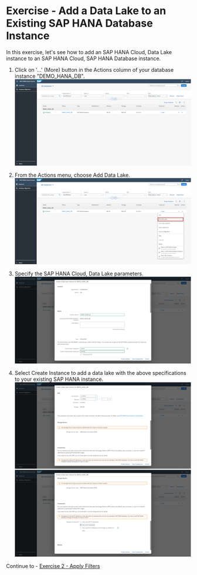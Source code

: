  # Exercise - Add a Data Lake to an Existing SAP HANA Database Instance
In this exercise, let's see how to add an SAP HANA Cloud, Data Lake instance to an SAP HANA Cloud, SAP HANA Database instance.

1. Click on '...' (More) button in the Actions column of your database instance "DEMO_HANA_DB".
    <kbd>
    ![](./images/1.png)
    </kbd>
    
2. From the Actions menu, choose Add Data Lake.
    <kbd>
    ![](./images/2.png)
    </kbd>
    
3. Specify the SAP HANA Cloud, Data Lake parameters.
    <kbd>
    ![](./images/3.png)
    </kbd>
    
4. Select Create Instance to add a data lake with the above specifications to your existing SAP HANA instance.
    <kbd>
    ![](./images/4.png)
    </kbd>
    <kbd>
    ![](./images/5.png)
    </kbd>
    
Continue to - [Exercise 2 - Apply Filters](../ex1/README.md)



